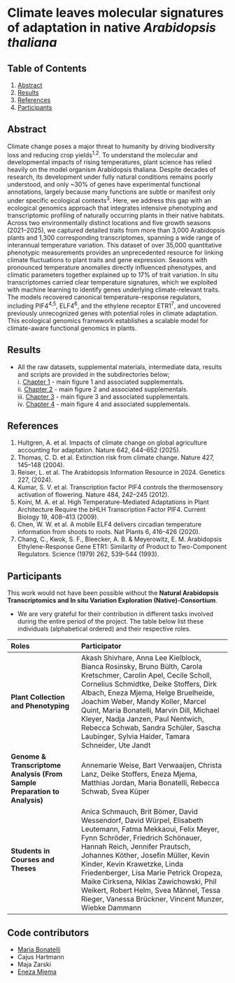 # Climate leaves molecular signatures of adaptation in native _Arabidopsis thaliana_

## Table of Contents

1. [Abstract](#abstract)
2. [Results](#results)
3. [References](#references)
4. [Participants](#participants)

## Abstract

Climate change poses a major threat to humanity by driving biodiversity loss and reducing crop yields<sup>1,2</sup>. To understand the molecular and developmental impacts of rising temperatures, plant science has relied heavily on the model organism Arabidopsis thaliana. Despite decades of research, its development under fully natural conditions remains poorly understood, and only ~30% of genes have experimental functional annotations, largely because many functions are subtle or manifest only under specific ecological contexts<sup>3</sup>. Here, we address this gap with an ecological genomics approach that integrates intensive phenotyping and transcriptomic profiling of naturally occurring plants in their native habitats. Across two environmentally distinct locations and five growth seasons (2021–2025), we captured detailed traits from more than 3,000 Arabidopsis plants and 1,300 corresponding transcriptomes, spanning a wide range of interannual temperature variation. This dataset of over 35,000 quantitative phenotypic measurements provides an unprecedented resource for linking climate fluctuations to plant traits and gene expression. Seasons with pronounced temperature anomalies directly influenced phenotypes, and climatic parameters together explained up to 17% of trait variation. In situ transcriptomes carried clear temperature signatures, which we exploited with machine learning to identify genes underlying climate-relevant traits. The models recovered canonical temperature-response regulators, including PIF4<sup>4,5</sup>, ELF4<sup>6</sup>, and the ethylene receptor ETR1<sup>7</sup>, and uncovered previously unrecognized genes with potential roles in climate adaptation. This ecological genomics framework establishes a scalable model for climate-aware functional genomics in plants.

## Results

- All the raw datasets, supplemental materials, intermediate data, results and scripts are provided in the subdirectories below;<br>
i. [Chapter 1](Chapter%201/) - main figure 1 and associated supplementals. <br>
ii. [Chapter 2](Chapter%202/) - main figure 2 and associated supplementals. <br>
iii. [Chapter 3](Chapter%203/) - main figure 3 and associated supplementals. <br>
iv. [Chapter 4](Chapter%204/) - main figure 4 and associated supplementals. <br>

## References
1. Hultgren, A. et al. Impacts of climate change on global agriculture accounting for adaptation. Nature 642, 644–652 (2025). 
2. Thomas, C. D. et al. Extinction risk from climate change. Nature 427, 145–148 (2004). 
3. Reiser, L. et al. The Arabidopsis Information Resource in 2024. Genetics 227, (2024). 
4. Kumar, S. V. et al. Transcription factor PIF4 controls the thermosensory activation of flowering. Nature 484, 242–245 (2012). 
5. Koini, M. A. et al. High Temperature-Mediated Adaptations in Plant Architecture Require the bHLH Transcription Factor PIF4. Current Biology 19, 408–413 (2009). 
6. Chen, W. W. et al. A mobile ELF4 delivers circadian temperature information from shoots to roots. Nat Plants 6, 416–426 (2020). 
7. Chang, C., Kwok, S. F., Bleecker, A. B. & Meyerowitz, E. M. Arabidopsis Ethylene-Response Gene ETR1: Similarity of Product to Two-Component Regulators. Science (1979) 262, 539–544 (1993). 

## Participants

This work would not have been possible without the **Natural Arabidopsis Transcriptomics and In situ Variation Exploration (Native)-Consortium**.
- We are very grateful for their contribution in different tasks involved during the entire period of the project. The table below list these individuals (alphabetical ordered) and their respective roles.

| Roles | Participator |
|:------|:-------------|
| **Plant Collection and Phenotyping** | Akash Shivhare, Anna Lee Kielblock, Bianca Rosinsky, Bruno Bülth, Carola Kretschmer, Carolin Apel, Cecile Scholl, Cornelius Schmidtke, Deike Stoffers, Dirk Albach, Eneza Mjema, Helge Bruelheide, Joachim Weber, Mandy Koller, Marcel Quint, Maria Bonatelli, Marvin Dill, Michael Kleyer, Nadja Janzen, Paul Nentwich, Rebecca Schwab, Sandra Schüler, Sascha Laubinger, Sylvia Haider, Tamara Schneider, Ute Jandt |
| **Genome & Transcriptome Analysis (From Sample Preparation to Analysis)** | Annemarie Weise, Bart Verwaaijen, Christa Lanz, Deike Stoffers, Eneza Mjema, Matthias Jordan, Maria Bonatelli, Rebecca Schwab, Svea Küper |
| **Students in Courses and Theses** | Anica Schmauch, Brit Bömer, David Wessendorf, David Würpel, Elisabeth Leutemann, Fatma Mekkaoui, Felix Meyer, Fynn Schröder, Friedrich Schönauer, Hannah Reich, Jennifer Prautsch, Johannes Köther, Josefin Müller, Kevin Kinder, Kevin Krawetzke, Linda Friedenberger, Lisa Marie Petrick Oropeza, Maike Cirksena, Niklas Zawichowski, Phil Weikert, Robert Helm, Svea Männel, Tessa Rieger, Vanessa Brückner, Vincent Munzer, Wiebke Dammann |

## Code contributors
- [Maria Bonatelli](https://github.com/mlbonatelli)
- Cajus Hartmann
- Maja Zarski
- [Eneza Mjema](https://github.com/enezermjema)
